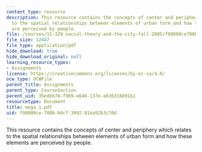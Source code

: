 ```yaml
---
content_type: resource
description: This resource contains the concepts of center and periphery which relates
  to the spatial relationships between elements of urban form and how these elements
  are perceived by people.
file: /courses/11-329-social-theory-and-the-city-fall-2005/f98800ce788b84cf309281ea92b3c70d_moga_1.pdf
file_size: 12447
file_type: application/pdf
hide_download: true
hide_download_original: null
learning_resource_types:
- Assignments
license: https://creativecommons.org/licenses/by-nc-sa/4.0/
ocw_type: OCWFile
parent_title: Assignments
parent_type: CourseSection
parent_uid: 35edb678-f969-e648-137e-a636318891b1
resourcetype: Document
title: moga_1.pdf
uid: f98800ce-788b-84cf-3092-81ea92b3c70d
---
```

This resource contains the concepts of center and periphery which relates to the spatial relationships between elements of urban form and how these elements are perceived by people.